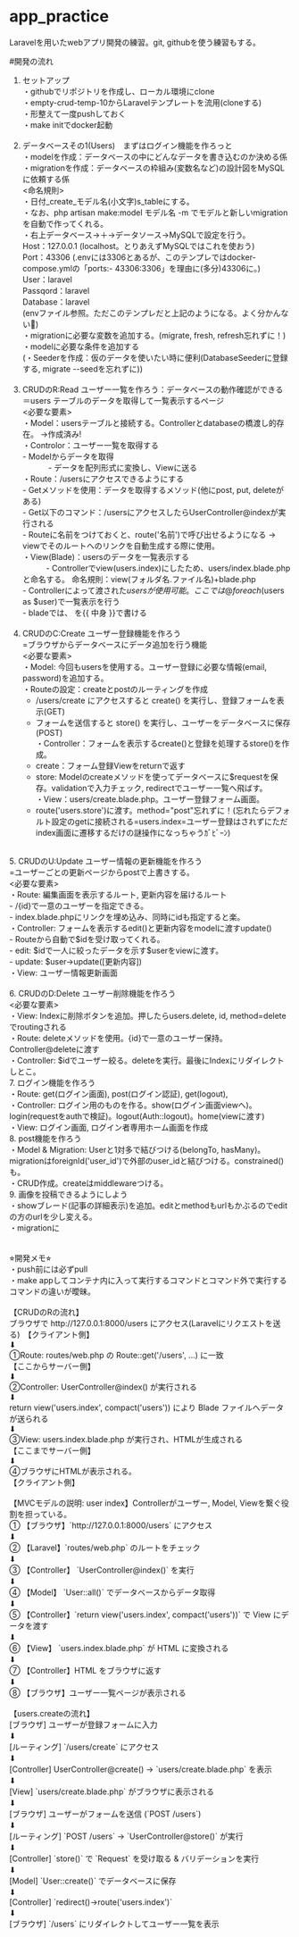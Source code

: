 # app_practice
Laravelを用いたwebアプリ開発の練習。git, githubを使う練習もする。

#開発の流れ
1. セットアップ <br>
   ・githubでリポジトリを作成し、ローカル環境にclone <br>
   ・empty-crud-temp-10からLaravelテンプレートを流用(cloneする) <br>
   ・形整えて一度pushしておく <br>
   ・make initでdocker起動 <br>
   <br>
2. データベースその1(Users)　まずはログイン機能を作ろっと <br>
   ・modelを作成：データベースの中にどんなデータを書き込むのか決める係 <br>
   ・migrationを作成：データベースの枠組み(変数名など)の設計図をMySQLに依頼する係 <br>
     <命名規則> <br>
       ・日付_create_モデル名(小文字)s_tableにする。 <br>
       ・なお、php artisan make:model モデル名 -m でモデルと新しいmigrationを自動で作ってくれる。<br>
   ・右上データベース→＋→データソース→MySQLで設定を行う。<br>
     Host：127.0.0.1 (localhost。とりあえずMySQLではこれを使おう) <br>
     Port：43306 (.envには3306とあるが、このテンプレではdocker-compose.ymlの「ports:- 43306:3306」を理由に(多分)43306に。) <br>
     User：laravel  <br>
     Passqord：laravel  <br>
     Database：laravel  <br>
     (envファイル参照。ただこのテンプレだと上記のようになる。よく分かんない🤷) <br>
   ・migrationに必要な変数を追加する。(migrate, fresh, refresh忘れずに！)   <br>
   ・modelに必要な条件を追加する  <br>
   (・Seederを作成：仮のデータを使いたい時に便利(DatabaseSeederに登録する, migrate --seedを忘れずに)) <br>
   <br>
3. CRUDのR:Read ユーザー一覧を作ろう：データベースの動作確認ができる <br>
   ＝users テーブルのデータを取得して一覧表示するページ <br>
   <必要な要素>  <br>
      ・Model：usersテーブルと接続する。Controllerとdatabaseの橋渡し的存在。 →作成済み!  <br>
      ・Controlor：ユーザー一覧を取得する <br>
         - Modelからデータを取得  <br>
   　　　 - データを配列形式に変換し、Viewに送る  <br>
      ・Route：/usersにアクセスできるようにする   <br>
         - Getメソッドを使用：データを取得するメソッド(他にpost, put, deleteがある)  <br>
         - Get以下のコマンド：/usersにアクセスしたらUserController@indexが実行される  <br>
         - Routeに名前をつけておくと、route('名前')で呼び出せるようになる → viewでそのルートへのリンクを自動生成する際に使用。  <br>
      ・View(Blade)：usersのデータを一覧表示する   <br>
    　　　- Controllerでview(users.index)にしたため、users/index.blade.phpと命名する。 命名規則：view(フォルダ名.ファイル名)+blade.php   <br>
         - Controllerによって渡された$usersが使用可能。ここでは@foreach($users as $user)で一覧表示を行う    <br>
         - bladeでは、<?php echo 中身; ?> を{{ 中身 }}で書ける   <br>
   <br>
4. CRUDのC:Create ユーザー登録機能を作ろう  <br>
   =ブラウザからデータベースにデータ追加を行う機能   <br>
   <必要な要素>   <br>
   ・Model: 今回もusersを使用する。ユーザー登録に必要な情報(email, password)を追加する。 <br>
   ・Routeの設定：createとpostのルーティングを作成  <br>
      - /users/create にアクセスすると create() を実行し、登録フォームを表示(GET)  <br>
      - フォームを送信すると store() を実行し、ユーザーをデータベースに保存(POST)   <br>
   ・Controller：フォームを表示するcreate()と登録を処理するstore()を作成。　　<br>
      - create：フォーム登録Viewをreturnで返す　　<br>
      - store: Modelのcreateメソッドを使ってデータベースに$requestを保存。validationで入力チェック, redirectでユーザー一覧へ飛ばす。  <br>
   ・View：users/create.blade.php。ユーザー登録フォーム画面。  <br>
      - route('users.store')に渡す。method="post"忘れずに！(忘れたらデフォルト設定のgetに接続される=users.index=ユーザー登録はされずにただindex画面に遷移するだけの謎操作になっちゃうｶﾞﾋﾞｰﾝ)  <br>
  <br>
5. CRUDのU:Update ユーザー情報の更新機能を作ろう  <br>
   =ユーザーごとの更新ページからpostで上書きする。  <br>
   <必要な要素>  <br>
   ・Route: 編集画面を表示するルート, 更新内容を届けるルート <br>
      - /{id}で一意のユーザーを指定できる。  <br>
      - index.blade.phpにリンクを埋め込み、同時にidも指定すると楽。  <br>
   ・Controller: フォームを表示するedit()と更新内容をmodelに渡すupdate()  <br>
      - Routeから自動で$idを受け取ってくれる。  <br>
      - edit: $idで一人に絞ったデータを示す$userをviewに渡す。  <br>
      - update: $user->update([更新内容])  <br>
   ・View: ユーザー情報更新画面  <br>
   <br>
6. CRUDのD:Delete ユーザー削除機能を作ろう  <br>
   <必要な要素>   <br>
   ・View: Indexに削除ボタンを追加。押したらusers.delete, id, method=deleteでroutingされる  <br>
   ・Route: deleteメソッドを使用。{id}で一意のユーザー保持。Controller@deleteに渡す  <br>
   ・Controller: $idでユーザー絞る。deleteを実行。最後にIndexにリダイレクトしとこ。  <br>
7. ログイン機能を作ろう  <br>
   ・Route: get(ログイン画面), post(ログイン認証), get(logout),   <br>
   ・Controller: ログイン用のものを作る。show(ログイン画面viewへ)。login(requestをauthで検証)。logout(Auth::logout)。home(viewに渡す)  <br>
   ・View: ログイン画面, ログイン者専用ホーム画面を作成  <br>
8. post機能を作ろう  <br>
   ・Model & Migration: Userと1対多で結びつける(belongTo, hasMany)。migrationはforeignId('user_id')で外部のuser_idと結びつける。constrained()も。  <br>
   ・CRUD作成。createはmiddlewareつける。  <br>
9. 画像を投稿できるようにしよう  <br>
    ・showブレード(記事の詳細表示)を追加。editとmethodもurlもかぶるのでeditの方のurlを少し変える。  <br>
    ・migrationに  <br>


      

<br>
<br>
⭐︎開発メモ⭐︎  <br>
・push前には必ずpull  <br>
・make appしてコンテナ内に入って実行するコマンドとコマンド外で実行するコマンドの違いが曖昧。  <br>
<br>
【CRUDのRの流れ】 <br>
   ブラウザで http://127.0.0.1:8000/users にアクセス(Laravelにリクエストを送る)　【クライアント側】<br>
    ⬇<br>
   ①Route: routes/web.php の Route::get('/users', ...) に一致　　　　　　　　 【ここからサーバー側】<br>
    ⬇<br>
   ②Controller: UserController@index() が実行される<br>
    ⬇<br>
   return view('users.index', compact('users')) により Blade ファイルへデータが送られる<br>
    ⬇<br>
   ③View: users.index.blade.php が実行され、HTMLが生成される　　　　　　　　　　　【ここまでサーバー側】<br>
    ⬇<br>
   ④ブラウザにHTMLが表示される。　　　　　　　　　　　　　　　　　　　　　　　　　　　 【クライアント側】<br>
   <br>
【MVCモデルの説明: user index】Controllerがユーザー, Model, Viewを繋ぐ役割を担っている。  <br>
   ① 【ブラウザ】`http://127.0.0.1:8000/users` にアクセス　　<br>
       ⬇　　<br>
   ② 【Laravel】`routes/web.php` のルートをチェック　　<br>
       ⬇　　<br>
   ③ 【Controller】 `UserController@index()` を実行　　<br>
       ⬇　　<br>
   ④ 【Model】 `User::all()` でデータベースからデータ取得　　<br>
       ⬇　　<br>
   ⑤ 【Controller】`return view('users.index', compact('users'))` で View にデータを渡す　　<br>
       ⬇　　<br>
   ⑥ 【View】 `users.index.blade.php` が HTML に変換される　　<br>
       ⬇　　<br>
   ⑦ 【Controller】HTML をブラウザに返す　　<br>
       ⬇　　<br>
   ⑧ 【ブラウザ】ユーザー一覧ページが表示される　　<br>
<br>
【users.createの流れ】  <br>
[ブラウザ] ユーザーが登録フォームに入力  <br>
    ⬇　　<br>
[ルーティング] `/users/create` にアクセス  <br>
    ⬇　　<br>
[Controller] UserController@create() → `users/create.blade.php` を表示  <br>
    ⬇　　<br>
[View] `users/create.blade.php` がブラウザに表示される  <br>
    ⬇　　<br>
[ブラウザ] ユーザーがフォームを送信 (`POST /users`)  <br>
    ⬇　　<br>
[ルーティング] `POST /users` → `UserController@store()` が実行  <br>
    ⬇　　<br>
[Controller] `store()` で `Request` を受け取る & バリデーションを実行  <br>
    ⬇　　<br>  
[Model] `User::create()` でデータベースに保存  <br>
    ⬇　　<br>
[Controller] `redirect()->route('users.index')`  <br>
    ⬇　　<br>
[ブラウザ] `/users` にリダイレクトしてユーザー一覧を表示  <br>
<br>



